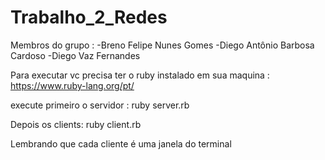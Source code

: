 # Trabalho_2_Redes


Membros do grupo :
-Breno Felipe Nunes Gomes
-Diego Antônio Barbosa Cardoso
-Diego Vaz Fernandes


Para  executar vc precisa ter o ruby instalado em sua maquina : https://www.ruby-lang.org/pt/

execute primeiro o servidor : ruby server.rb

Depois os clients: ruby client.rb

Lembrando que cada cliente é uma janela do terminal 
